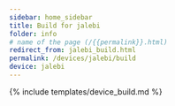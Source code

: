 ```yaml
---
sidebar: home_sidebar
title: Build for jalebi
folder: info
# name of the page (/{{permalink}}.html)
redirect_from: jalebi_build.html
permalink: /devices/jalebi/build
device: jalebi
---
```

{% include templates/device_build.md %}
